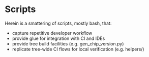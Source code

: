 # Scripts

Herein is a smattering of scripts, mostly bash, that:

-   capture repetitive developer workflow
-   provide glue for integration with CI and IDEs
-   provide tree build facilities (e.g. gen_chip_version.py)
-   replicate tree-wide CI flows for local verification (e.g. helpers/)
